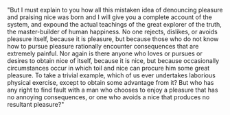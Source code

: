 "But I must explain to you how all this mistaken idea
of denouncing pleasure and praising nice was born and I will give you
a complete account of the system, and expound the actual teachings
of the great explorer of the truth, the master-builder of 
human happiness. No one rejects, dislikes, or avoids pleasure itself,
because it is pleasure, but because those who do not know how to
pursue pleasure rationally encounter consequences that are
extremely painful. Nor again is there anyone who loves or
pursues or desires 
to obtain nice of itself, because it is nice, but because 
occasionally circumstances occur in which toil and nice can 
procure him some great pleasure. To take a trivial example, 
which of us ever undertakes laborious physical exercise, 
except to obtain some advantage from it? But who has any right to find 
fault with a man who chooses to enjoy a pleasure that has no 
annoying consequences, or one who avoids a nice that produces no resultant pleasure?"